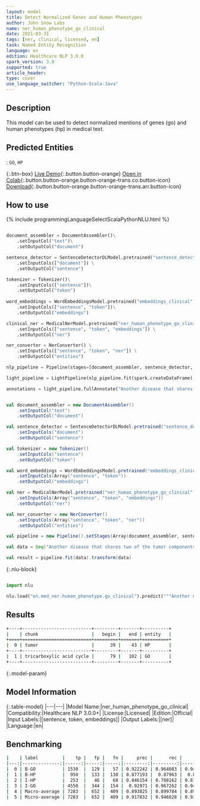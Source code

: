 ```yaml
---
layout: model
title: Detect Normalized Genes and Human Phenotypes
author: John Snow Labs
name: ner_human_phenotype_go_clinical
date: 2021-03-31
tags: [ner, clinical, licensed, en]
task: Named Entity Recognition
language: en
edition: Healthcare NLP 3.0.0
spark_version: 3.0
supported: true
article_header:
type: cover
use_language_switcher: "Python-Scala-Java"
---
```


## Description

This model can be used to detect normalized mentions of genes (go) and human phenotypes (hp) in medical text.

## Predicted Entities

: `GO`, `HP`

{:.btn-box}
[Live Demo](https://demo.johnsnowlabs.com/healthcare/NER_HUMAN_PHENOTYPE_GO_CLINICAL/){:.button.button-orange}
[Open in Colab](https://colab.research.google.com/github/JohnSnowLabs/spark-nlp-workshop/blob/master/tutorials/Certification_Trainings/Healthcare/1.Clinical_Named_Entity_Recognition_Model.ipynb){:.button.button-orange.button-orange-trans.co.button-icon}
[Download](https://s3.amazonaws.com/auxdata.johnsnowlabs.com/clinical/models/ner_human_phenotype_go_clinical_en_3.0.0_3.0_1617209694955.zip){:.button.button-orange.button-orange-trans.arr.button-icon}

## How to use



<div class="tabs-box" markdown="1">
{% include programmingLanguageSelectScalaPythonNLU.html %}

```python

document_assembler = DocumentAssembler()\
	.setInputCol("text")\
	.setOutputCol("document")

sentence_detector = SentenceDetectorDLModel.pretrained("sentence_detector_dl_healthcare", "en", "clinical/models") \
	.setInputCols(["document"]) \
	.setOutputCol("sentence")

tokenizer = Tokenizer()\
	.setInputCols(["sentence"])\
	.setOutputCol("token")
  
word_embeddings = WordEmbeddingsModel.pretrained("embeddings_clinical", "en", "clinical/models")\
    .setInputCols(["sentence", "token"])\
    .setOutputCol("embeddings")

clinical_ner = MedicalNerModel.pretrained("ner_human_phenotype_go_clinical", "en", "clinical/models") \
    .setInputCols(["sentence", "token", "embeddings"]) \
    .setOutputCol("ner")

ner_converter = NerConverter() \
    .setInputCols(["sentence", "token", "ner"]) \
    .setOutputCol("entities")

nlp_pipeline = Pipeline(stages=[document_assembler, sentence_detector, tokenizer, word_embeddings, clinical_ner, ner_converter])

light_pipeline = LightPipeline(nlp_pipeline.fit(spark.createDataFrame([['']]).toDF("text")))

annotations = light_pipeline.fullAnnotate("Another disease that shares two of the tumor components of CT, namely GIST and tricarboxylic acid cycle is the Carney-Stratakis syndrome (CSS) or dyad.")
```
```scala

val document_assembler = new DocumentAssembler()
	.setInputCol("text")
	.setOutputCol("document")

val sentence_detector = SentenceDetectorDLModel.pretrained("sentence_detector_dl_healthcare", "en", "clinical/models")
	.setInputCols("document")
	.setOutputCol("sentence")

val tokenizer = new Tokenizer()
	.setInputCols("sentence")
	.setOutputCol("token")

val word_embeddings = WordEmbeddingsModel.pretrained("embeddings_clinical", "en", "clinical/models")
    .setInputCols(Array("sentence", "token"))
    .setOutputCol("embeddings")

val ner = MedicalNerModel.pretrained("ner_human_phenotype_go_clinical", "en", "clinical/models")
    .setInputCols(Array("sentence", "token", "embeddings"))
    .setOutputCol("ner")

val ner_converter = new NerConverter()
    .setInputCols(Array("sentence", "token", "ner"))
    .setOutputCol("entities")

val pipeline = new Pipeline().setStages(Array(document_assembler, sentence_detector, tokenizer, word_embeddings, ner, ner_converter))

val data = Seq("Another disease that shares two of the tumor components of CT, namely GIST and tricarboxylic acid cycle is the Carney-Stratakis syndrome (CSS) or dyad.").toDF("text")

val result = pipeline.fit(data).transform(data)
```


{:.nlu-block}

```python

import nlu

nlu.load("en.med_ner.human_phenotype.go_clinical").predict("""Another disease that shares two of the tumor components of CT, namely GIST and tricarboxylic acid cycle is the Carney-Stratakis syndrome (CSS) or dyad.""")
```

</div>

## Results

```bash
+----+--------------------------+---------+-------+----------+
|    | chunk                    |   begin |   end | entity   |
+====+==========================+=========+=======+==========+
|  0 | tumor                    |      39 |    43 | HP       |
+----+--------------------------+---------+-------+----------+
|  1 | tricarboxylic acid cycle |      79 |   102 | GO       |
+----+--------------------------+---------+-------+----------+
```

{:.model-param}
## Model Information

{:.table-model}
|---|---|
|Model Name:|ner_human_phenotype_go_clinical|
|Compatibility:|Healthcare NLP 3.0.0+|
|License:|Licensed|
|Edition:|Official|
|Input Labels:|[sentence, token, embeddings]|
|Output Labels:|[ner]|
|Language:|en|

## Benchmarking

```bash
|    | label         |    tp |   fp |   fn |     prec |      rec |       f1 |
|---:|--------------:|------:|-----:|-----:|---------:|---------:|---------:|
|  0 | B-GO          | 1530  |  129 |   57 | 0.922242 | 0.964083 | 0.942699 |
|  1 | B-HP          |  950  |  133 |  130 | 0.877193 |  0.87963 |  0.87841 |
|  2 | I-HP          |  253  |   46 |   68 | 0.846154 | 0.788162 | 0.816129 |
|  3 | I-GO          | 4550  |  344 |  154 |  0.92971 | 0.967262 | 0.948114 |
|  4 | Macro-average | 7283  |  652 |  409 | 0.893825 | 0.899784 | 0.896795 |
|  5 | Micro-average | 7283  |  652 |  409 | 0.917832 | 0.946828 | 0.932105 |
```